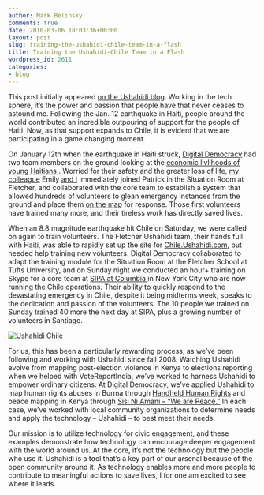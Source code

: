 ```yaml
---
author: Mark Belinsky
comments: true
date: 2010-03-06 18:03:36+00:00
layout: post
slug: training-the-ushahidi-chile-team-in-a-flash
title: Training the Ushahidi-Chile Team in a Flash
wordpress_id: 2611
categories:
- blog
---
```

This post initially appeared [on the Ushahidi blog](http://blog.ushahidi.com/index.php/2010/03/06/digital-democracy-chile/).
Working in the tech sphere, it’s the power and passion that people  have that never ceases to astound me. Following the Jan. 12 earthquake  in Haiti, people around the world contributed an incredible outpouring  of support for the people of Haiti. Now, as that support expands to  Chile, it is evident that we are participating in a game changing  moment.

On January 12th when the earthquake in Haiti struck, [Digital Democracy](../) had two team members on the ground looking at the [ economic livlihoods of young Haitians ](../2010/03/01/project-einstein-haiti-report-the-earthquake/) . Worried for their safety and the greater loss of life, [my colleague](http://twitter.com/emjacobi) Emily [and I](http://twitter.com/mbelinsky) immediately joined Patrick in the Situation Room at Fletcher, and  collaborated with the core team to establish a system that allowed  hundreds of volunteers to glean emergency instances from the ground and  place them [on the map](http://haiti.ushahidi.com/) for response. Those first volunteers have trained many more, and their tireless work has directly saved lives.

When an 8.8 magnitude earthquake hit Chile on Saturday, we were  called on again to train volunteers. The Fletcher Ushahidi team, their  hands full with Haiti, was able to rapidly set up the site for [Chile.Ushahidi.com](http://chile.ushahidi.com/),  but needed help training new volunteers. Digital Democracy collaborated  to adapt the training module for the Situation Room at the Fletcher  School at Tufts University, and on Sunday night we conducted an hour+  training on Skype for a core team at [SIPA at Columbia ](http://www.sipa.columbia.edu/)in  New York City who are now running the Chile operations. Their ability  to quickly respond to the devastating emergency in Chile, despite it  being midterms week, speaks to the dedication and passion of the  volunteers. The 10 people we trained on Sunday trained 40 more the next  day at SIPA, plus a growing number of volunteers in Santiago.

[![Ushahidi Chile](http://blog.ushahidi.com/wp-content/uploads/2010/02/Picture-4-500x359.png)](http://chile.ushahidi.com/)

For us, this has been a particularly rewarding process, as we’ve been  following and working with Ushahidi since fall 2008. Watching Ushahidi  evolve from mapping post-election violence in Kenya to elections  reporting when we helped with VoteReportIndia, we’ve worked to harness  Ushahidi to empower ordinary citizens. At Digital Democracy, we’ve  applied Ushahidi to map human rights abuses in Burma through [Handheld Human Rights](../handheldhumanrights) and peace mapping in Kenya through [Sisi Ni Amani – “We are Peace.”](http://sisiniamani.wordpress.com/) In each case, we’ve worked with local community organizations to  determine needs and apply the  technology – Ushahidi – to best meet  their needs.

Our mission is to utilize technology for civic engagement, and these  examples demonstrate how technology can encourage deeper engagement with  the world around us. At the core, it’s not the technology but the  people who use it. Ushahidi is a tool that’s a key part of our arsenal  because of the open community around it. As technology enables more and  more people to contribute to meaningful actions to save lives, I for one  am excited to see where it leads.
